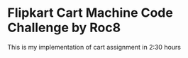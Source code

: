 # Flipkart Cart Machine Code Challenge by Roc8

This is my implementation of cart assignment in 2:30 hours
